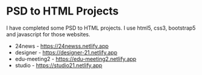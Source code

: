 # PSD to HTML Projects

I have completed some PSD to HTML projects. I use html5, css3, bootstrap5 and javascript for those websites.

- 24news - https://24newss.netlify.app
- designer - https://designer-21.netlify.app
- edu-meeting2 - https://edu-meeting2.netlify.app
- studio - https://studio21.netlify.app
